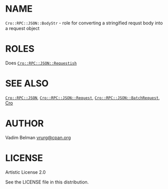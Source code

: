 NAME
====

`Cro::RPC::JSON::BodyStr` - role for converting a stringified requst body into a request object

ROLES
=====

Does [`Cro::RPC::JSON::Requestish`](https://github.com/vrurg/raku-Cro-RPC-JSON/blob/v0.1.3/docs/md/Cro/RPC/JSON/Requestish.md)

SEE ALSO
========

[`Cro::RPC::JSON`](https://github.com/vrurg/raku-Cro-RPC-JSON/blob/v0.1.3/docs/md/Cro/RPC/JSON.md), [`Cro::RPC::JSON::Request`](https://github.com/vrurg/raku-Cro-RPC-JSON/blob/v0.1.3/docs/md/Cro/RPC/JSON/Request.md), [`Cro::RPC::JSON::BatchRequest`](https://github.com/vrurg/raku-Cro-RPC-JSON/blob/v0.1.3/docs/md/Cro/RPC/JSON/BatchRequest.md), [Cro](https://cro.services)

AUTHOR
======

Vadim Belman <vrurg@cpan.org>

LICENSE
=======

Artistic License 2.0

See the LICENSE file in this distribution.


